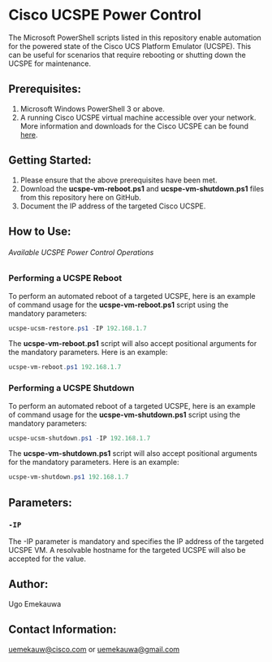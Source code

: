 # Cisco UCSPE Power Control

The Microsoft PowerShell scripts listed in this repository enable automation for the powered state of the Cisco UCS Platform Emulator (UCSPE). This can be useful for scenarios that require rebooting or shutting down the UCSPE for maintenance.

## Prerequisites:
1. Microsoft Windows PowerShell 3 or above.
2. A running Cisco UCSPE virtual machine accessible over your network. More information and downloads for the Cisco UCSPE can be found [here](https://community.cisco.com/t5/unified-computing-system/ucs-platform-emulator-downloads/ta-p/3648177).


## Getting Started:
1. Please ensure that the above prerequisites have been met.
2. Download the **ucspe-vm-reboot.ps1** and **ucspe-vm-shutdown.ps1** files from this repository here on GitHub.
3. Document the IP address of the targeted Cisco UCSPE.


## How to Use:
###### Available UCSPE Power Control Operations

### Performing a UCSPE Reboot
To perform an automated reboot of a targeted UCSPE, here is an example of command usage for the **ucspe-vm-reboot.ps1** script using the mandatory parameters:
```powershell
ucspe-ucsm-restore.ps1 -IP 192.168.1.7
```

The **ucspe-vm-reboot.ps1** script will also accept positional arguments for the mandatory parameters. Here is an example:
```powershell
ucspe-vm-reboot.ps1 192.168.1.7
```

### Performing a UCSPE Shutdown
To perform an automated reboot of a targeted UCSPE, here is an example of command usage for the **ucspe-vm-shutdown.ps1** script using the mandatory parameters:
```powershell
ucspe-ucsm-shutdown.ps1 -IP 192.168.1.7
```

The **ucspe-vm-shutdown.ps1** script will also accept positional arguments for the mandatory parameters. Here is an example:
```powershell
ucspe-vm-shutdown.ps1 192.168.1.7
```


## Parameters:
### `-IP`
The -IP parameter is mandatory and specifies the IP address of the targeted UCSPE VM. A resolvable hostname for the targeted UCSPE will also be accepted for the value.


## Author:
Ugo Emekauwa


## Contact Information:
uemekauw@cisco.com or uemekauwa@gmail.com
